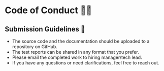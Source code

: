 # Code of Conduct 👮‍♂️

## Submission Guidelines 🤝

- The source code and the documentation should be uploaded to a repository on GitHub.
- The test reports can be shared in any format that you prefer.
- Please email the completed work to hiring manager/tech lead.
- If you have any questions or need clarifications, feel free to reach out.
